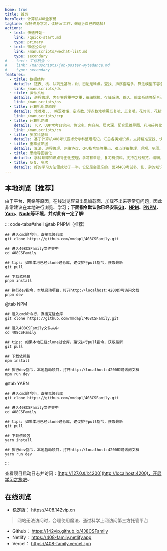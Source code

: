 ```yaml
---
home: true
title: 首页
heroText: 计算机408全家桶
tagline: 保持终身学习，读研or工作，做适合自己的选择!
actions:
  - text: 快速开始→
    link: /quick-start.md
    type: primary
  - text: 微信公众号
    link: /manuscripts/wechat-list.md
    type: secondary
#  - text: 工作机会 💡
#    link: /manuscripts/job-poster-bytedance.md
#    type: secondary
features:
  - title: 数据结构
    details: 链表、栈、队列是基础，树、图论是难点。查找、排序套路多，算法模型不容忽视。代码能力不必过度忧虑，伪代码未尝不可
    link: /manuscripts/ds
  - title: 操作系统
    details: 进程管理、内存管理重中之重，细细揣摸。存储系统、输入、输出系统等配合计组学习，效果更佳
    link: /manuscripts/os
  - title: 计算机组成原理
    details: 难难难... 晦涩难懂，定点数、浮点数难啃需反复吭、反复嚼。花时间、花精力努力攻克，抓大放小
    link: /manuscripts/ccp
  - title: 计算机网络
    details: TCP、UDP常考且实用，协议多、内容杂、层次深，配合思维导图、利用碎片化时间记忆，尤其是各层协议
    link: /manuscripts/cn
  - title: 多学科基础
    details: 基于计算机408考试要求分学科整理笔记，汇总各类知识点。支持精准查找、快速复习
  - title: 重难点巩固
    details: 算法、进程管理、网络协议、CPU指令集等重点、难点详细整理，理解、巩固、提高、掌握
  - title: 思维导图强化
    details: 学科琐碎知识点导图化整理，学习有章法、复习有资料。支持在线预览、编辑，培养、形成体系化知识记忆
  - title: 反复、多次
    details: 好的学习方法便成功了一半，记忆是会遗忘的，面对408考试多、乱、杂的知识点，反复、多次学习尤为重要
---
```


## 本地浏览【推荐】

由于平台、网络等原因，在线浏览容易出现加载面、加载不出来等常见问题，因此非常建议在本地进行浏览、学习；**下面指令默认你已经安装[Git](https://git-scm.com/download)、[NPM](https://www.npmjs.com/)、[PNPM](https://www.pnpm.cn/)、[Yarn](https://yarn.bootcss.com/)、[Node](http://nodejs.cn)等环境，并对此有一定了解!**

::: code-tabs#shell
@tab PNPM（推荐）

```bash:no-line-numbers
## 进入cmd命令行，直接克隆仓库
git clone https://github.com/mmdapl/408CSFamily.git

## 进入408CSFamily文件夹中
cd 408CSFamily

## tips: 如果本地已经clone过仓库，建议执行pull指令，获取最新
git pull

## 下载依赖包
pnpm install

## 执行dev指令，本地启动项目，打开http://localhost:4200即可访问文档
pnpm dev

```

@tab NPM

```bash:no-line-numbers
## 进入cmd命令行，直接克隆仓库
git clone https://github.com/mmdapl/408CSFamily.git

## 进入408CSFamily文件夹中
cd 408CSFamily

## tips: 如果本地已经clone过仓库，建议执行pull指令，获取最新
git pull

## 下载依赖包
npm install

## 执行dev指令，本地启动项目，打开http://localhost:4200即可访问文档
npm run dev

```

@tab YARN

```bash:no-line-numbers
## 进入cmd命令行，直接克隆仓库
git clone https://github.com/mmdapl/408CSFamily.git

## 进入408CSFamily文件夹中
cd 408CSFamily

## tips: 如果本地已经clone过仓库，建议执行pull指令，获取最新
git pull

## 下载依赖包
yarn install

## 执行dev指令，本地启动项目，打开http://localhost:4200即可访问文档
yarn run dev

```

:::

查看项目启动日志并访问：[http://127.0.0.1:4200](http://localhost:4200)，开启学习之旅吧~

## 在线浏览

- 稳定版： <https://408.142vip.cn>

> 网站无法访问时，合理使用魔法、通过科学上网访问第三方托管平台

- Github： <https://142vip.github.io/408CSFamily>
- Netlify： <https://408-family.netlify.app>
- Vercel： <https://408-family.vercel.app>

[//]: # (自动引入首页)
<!-- @include: ../README.md#we-media -->